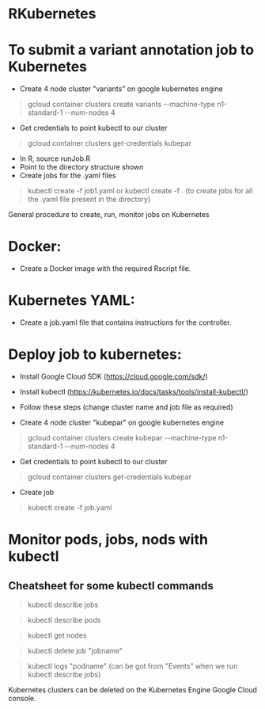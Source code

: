 # RKubernetes

# To submit a variant annotation job to Kubernetes 

- Create 4 node cluster "variants" on google kubernetes engine
> gcloud container clusters create variants --machine-type n1-standard-1 --num-nodes 4

- Get credentials to point kubectl to our cluster
> gcloud container clusters get-credentials kubepar

- In R, source runJob.R
- Point to the directory structure shown
- Create jobs for the .yaml files 
> kubectl create -f job1.yaml 
or 
> kubectl create -f . (to create jobs for all the .yaml file present in the directory)


General procedure to create, run, monitor jobs on Kubernetes

# Docker:

- Create a Docker image with the required Rscript file. 

# Kubernetes YAML:

- Create a job.yaml file that contains instructions for the controller.

# Deploy job to kubernetes:

- Install Google Cloud SDK (https://cloud.google.com/sdk/)
- Install kubectl (https://kubernetes.io/docs/tasks/tools/install-kubectl/)
- Follow these steps (change cluster name and job file as required) 

- Create 4 node cluster "kubepar" on google kubernetes engine
> gcloud container clusters create kubepar --machine-type n1-standard-1 --num-nodes 4

- Get credentials to point kubectl to our cluster
> gcloud container clusters get-credentials kubepar

- Create job
> kubectl create -f job.yaml

# Monitor pods, jobs, nods with kubectl 

## Cheatsheet for some kubectl commands 

> kubectl describe jobs

> kubectl describe pods

> kubectl get nodes

> kubectl delete job "jobname"

> kubectl logs "podname" (can be got from "Events" when we run kubectl describe jobs) 

Kubernetes clusters can be deleted on the Kubernetes Engine Google Cloud console. 




